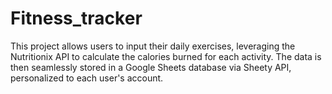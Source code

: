 # Fitness_tracker
This project allows users to input their daily exercises, leveraging the Nutritionix API to calculate the calories burned for each activity. The data is then seamlessly stored in a Google Sheets database via Sheety API, personalized to each user's account.
